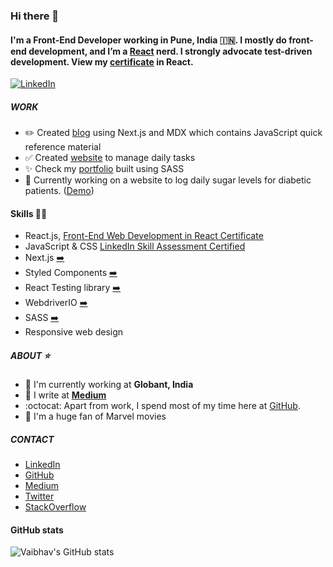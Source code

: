 ### Hi there 👋

#### I'm a Front-End Developer working in Pune, India :india:. I mostly do front-end development, and I’m a [React](https://reactjs.org/) nerd. I strongly advocate test-driven development. View my [certificate](https://coursera.org/share/f1dd8e3a2bffb37ec95dced4c60581d6 "Front-End Web Development with React Certificate") in React. 

[![LinkedIn](https://img.shields.io/badge/LinkedIn-0077B5?style=flat&logo=linkedin&logoColor=white)](https://www.linkedin.com/in/vaibhavmande/ "Vaibhav Mande on LinkedIn")

##### WORK

- :pencil2: Created [blog](https://vaibhavmande.com/jsnotes/ "jsnotes blog") using Next.js and MDX which contains JavaScript quick reference material
- :white_check_mark: Created [website](https://vaibhavmande.com/todo-today/ "Todo") to manage daily tasks 
- ✨ Check my [portfolio](https://vaibhavmande.com/ "Vaibhav Mande") built using SASS 
- 🔭 Currently working on a website to log daily sugar levels for diabetic patients. ([Demo](https://vaibhavmande.com/sugar-log/))

#### Skills 👨‍💻

- React.js, [Front-End Web Development in React Certificate](https://coursera.org/share/4be7bd76752ae1cf70e8dd89e70615ef 'Certificate')
- JavaScript & CSS [LinkedIn Skill Assessment Certified](https://www.linkedin.com/in/vaibhavmande/)
- Next.js [➡️](https://nextjs.org/)
- Styled Components [➡️](https://styled-components.com/)
- React Testing library [➡️](https://testing-library.com/)
- WebdriverIO [➡️](https://webdriver.io/)
- SASS [➡️](https://sass-lang.com/)
- Responsive web design

##### ABOUT ⭐️

- :office: I'm currently working at **Globant, India**
- :memo: I write at [**Medium**](https://vaibhavmande.medium.com/ 'Vaibhav Mande on Medium')
- :octocat: Apart from work, I spend most of my time here at [GitHub](https://github.com/vaibhavmande "Vaibhav Mande on GitHub").
- 🦸 I'm a huge fan of Marvel movies

##### CONTACT
- [LinkedIn](https://www.linkedin.com/in/vaibhavmande/ "Vaibhav Mande on LinkedIn") 
- [GitHub](https://github.com/vaibhavmande "Vaibhav Mande on GitHub") 
- [Medium](https://vaibhavmande.medium.com/ "Vaibhav Mande on Medium") 
- [Twitter](https://twitter.com/vaibhvmande "Vaibhav Mande on Twitter") 
- [StackOverflow](https://stackoverflow.com/u/2157907 "Vaibhav Mande on StackOverflow")

#### GitHub stats
![Vaibhav's GitHub stats](https://github-readme-stats.vercel.app/api?username=vaibhavmande&show_icons=true&theme=buefy&hide=contribs&count_private=true)
